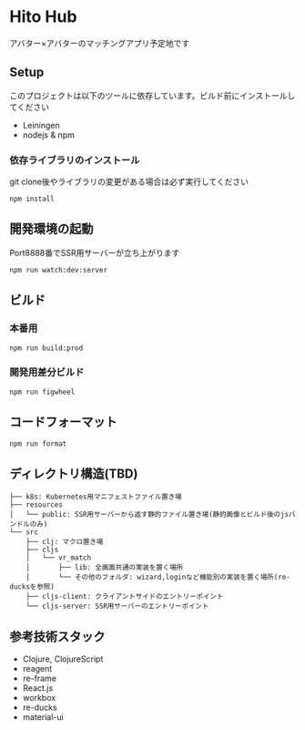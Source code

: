 # Hito Hub

アバター×アバターのマッチングアプリ予定地です

## Setup

このプロジェクトは以下のツールに依存しています。ビルド前にインストールしてください

- Leiningen
- nodejs & npm

### 依存ライブラリのインストール

git clone後やライブラリの変更がある場合は必ず実行してください

```
npm install
```

## 開発環境の起動

Port8888番でSSR用サーバーが立ち上がります

```
npm run watch:dev:server
```

## ビルド

### 本番用

```
npm run build:prod
```

### 開発用差分ビルド

```
npm run figwheel
```

## コードフォーマット

```
npm run format
```

## ディレクトリ構造(TBD)

```
├── k8s: Kubernetes用マニフェストファイル置き場
├── resources
│   └── public: SSR用サーバーから返す静的ファイル置き場(静的画像とビルド後のjsバンドルのみ)
└── src
    ├── clj: マクロ置き場
    ├── cljs
    │   └── vr_match
    │       ├── lib: 全画面共通の実装を置く場所
    │       └── その他のフォルダ: wizard,loginなど機能別の実装を置く場所(re-ducksを参照)
    ├── cljs-client: クライアントサイドのエントリーポイント
    └── cljs-server: SSR用サーバーのエントリーポイント
```

## 参考技術スタック

- Clojure, ClojureScript
- reagent
- re-frame
- React.js
- workbox
- re-ducks
- material-ui
